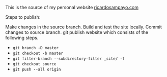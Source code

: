 This is the source of my personal website [ricardosampayo.com][1]

Steps to publish:

Make changes in the source branch.
Build and test the site locally.
Commit changes to source branch.
git publish website which consists of the following steps.

- `git branch -D master`
- `git checkout -b master`
- `git filter-branch --subdirectory-filter _site/ -f`
- `git checkout source`
- `git push --all origin`


[1]:http://ricardosampayo.com/
